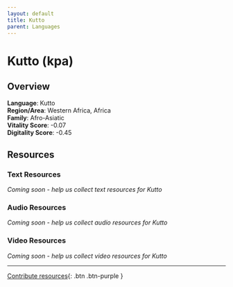 ```yaml
---
layout: default
title: Kutto
parent: Languages
---
```


# Kutto (kpa)

## Overview

**Language**: Kutto  
**Region/Area**: Western Africa, Africa  
**Family**: Afro-Asiatic  
**Vitality Score**: -0.07  
**Digitality Score**: -0.45  

## Resources

### Text Resources
*Coming soon - help us collect text resources for Kutto*

### Audio Resources
*Coming soon - help us collect audio resources for Kutto*

### Video Resources
*Coming soon - help us collect video resources for Kutto*

---

[Contribute resources](https://fairtrain.github.io/){: .btn .btn-purple }
